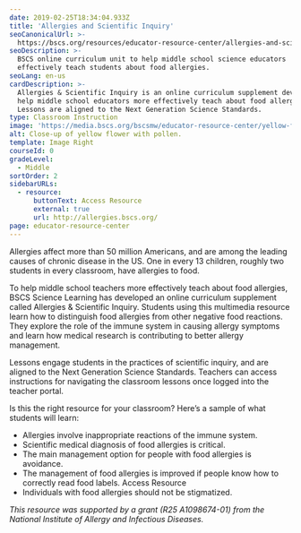 ```yaml
---
date: 2019-02-25T18:34:04.933Z
title: 'Allergies and Scientific Inquiry'
seoCanonicalUrl: >-
  https://bscs.org/resources/educator-resource-center/allergies-and-scientific-inquiry
seoDescription: >-
  BSCS online curriculum unit to help middle school science educators
  effectively teach students about food allergies.
seoLang: en-us
cardDescription: >-
  Allergies & Scientific Inquiry is an online curriculum supplement developed to
  help middle school educators more effectively teach about food allergies.
  Lessons are aligned to the Next Generation Science Standards.
type: Classroom Instruction
image: 'https://media.bscs.org/bscsmw/educator-resource-center/yellow-flower.jpg'
alt: Close-up of yellow flower with pollen.
template: Image Right
courseId: 0
gradeLevel:
  - Middle
sortOrder: 2
sidebarURLs:
  - resource:
      buttonText: Access Resource
      external: true
      url: http://allergies.bscs.org/
page: educator-resource-center
---
```

Allergies affect more than 50 million Americans, and are among the leading causes of chronic disease in the US. One in every 13 children, roughly two students in every classroom, have allergies to food.


To help middle school teachers more effectively teach about food allergies, BSCS Science Learning has developed an online curriculum supplement called Allergies & Scientific Inquiry. Students using this multimedia resource learn how to distinguish food allergies from other negative food reactions. They explore the role of the immune system in causing allergy symptoms and learn how medical research is contributing to better allergy management.


Lessons engage students in the practices of scientific inquiry, and are aligned to the Next Generation Science Standards. Teachers can access instructions for navigating the classroom lessons once logged into the teacher portal.


Is this the right resource for your classroom? Here’s a sample of what students will learn:

* Allergies involve inappropriate reactions of the immune system.
* Scientific medical diagnosis of food allergies is critical.
* The main management option for people with food allergies is avoidance.
* The management of food allergies is improved if people know how to correctly read food labels. Access Resource
* Individuals with food allergies should not be stigmatized.

_This resource was supported by a grant (R25 A1098674-01) from the National Institute of Allergy and Infectious Diseases._
